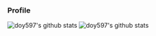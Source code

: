 ### Profile
	
![doy597's github stats](https://github-readme-stats.vercel.app/api?username=doy597&show_icons=true&theme=radical)
![doy597's github stats](https://github-readme-stats.vercel.app/api/top-langs/?username=doy597)

<!--
**doy597/doy597** is a ✨ _special_ ✨ repository because its `README.md` (this file) appears on your GitHub profile.

Here are some ideas to get you started:

- 🔭 I’m currently working on ...
- 🌱 I’m currently learning ...
- 👯 I’m looking to collaborate on ...
- 🤔 I’m looking for help with ...
- 💬 Ask me about ...
- 📫 How to reach me: ...
- 😄 Pronouns: ...
- ⚡ Fun fact: ...
-->
